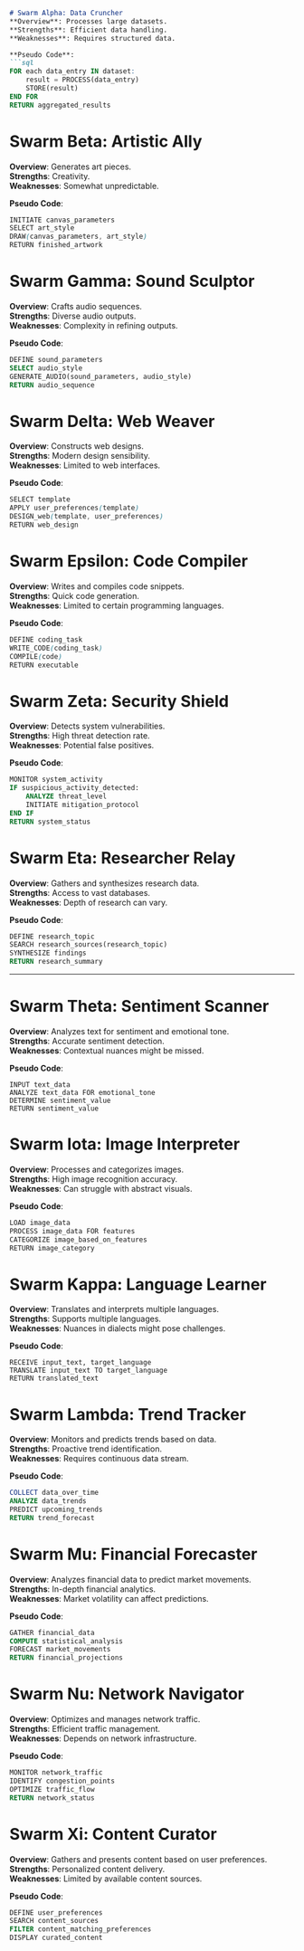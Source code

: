 ```markdown
# Swarm Alpha: Data Cruncher
**Overview**: Processes large datasets.  
**Strengths**: Efficient data handling.  
**Weaknesses**: Requires structured data.  

**Pseudo Code**:
```sql
FOR each data_entry IN dataset:
    result = PROCESS(data_entry)
    STORE(result)
END FOR
RETURN aggregated_results
```

# Swarm Beta: Artistic Ally
**Overview**: Generates art pieces.  
**Strengths**: Creativity.  
**Weaknesses**: Somewhat unpredictable.  

**Pseudo Code**:
```scss
INITIATE canvas_parameters
SELECT art_style
DRAW(canvas_parameters, art_style)
RETURN finished_artwork
```

# Swarm Gamma: Sound Sculptor
**Overview**: Crafts audio sequences.  
**Strengths**: Diverse audio outputs.  
**Weaknesses**: Complexity in refining outputs.  

**Pseudo Code**:
```sql
DEFINE sound_parameters
SELECT audio_style
GENERATE_AUDIO(sound_parameters, audio_style)
RETURN audio_sequence
```

# Swarm Delta: Web Weaver
**Overview**: Constructs web designs.  
**Strengths**: Modern design sensibility.  
**Weaknesses**: Limited to web interfaces.  

**Pseudo Code**:
```scss
SELECT template
APPLY user_preferences(template)
DESIGN_web(template, user_preferences)
RETURN web_design
```

# Swarm Epsilon: Code Compiler
**Overview**: Writes and compiles code snippets.  
**Strengths**: Quick code generation.  
**Weaknesses**: Limited to certain programming languages.  

**Pseudo Code**:
```scss
DEFINE coding_task
WRITE_CODE(coding_task)
COMPILE(code)
RETURN executable
```

# Swarm Zeta: Security Shield
**Overview**: Detects system vulnerabilities.  
**Strengths**: High threat detection rate.  
**Weaknesses**: Potential false positives.  

**Pseudo Code**:
```sql
MONITOR system_activity
IF suspicious_activity_detected:
    ANALYZE threat_level
    INITIATE mitigation_protocol
END IF
RETURN system_status
```

# Swarm Eta: Researcher Relay
**Overview**: Gathers and synthesizes research data.  
**Strengths**: Access to vast databases.  
**Weaknesses**: Depth of research can vary.  

**Pseudo Code**:
```sql
DEFINE research_topic
SEARCH research_sources(research_topic)
SYNTHESIZE findings
RETURN research_summary
```

---

# Swarm Theta: Sentiment Scanner
**Overview**: Analyzes text for sentiment and emotional tone.  
**Strengths**: Accurate sentiment detection.  
**Weaknesses**: Contextual nuances might be missed.  

**Pseudo Code**:
```arduino
INPUT text_data
ANALYZE text_data FOR emotional_tone
DETERMINE sentiment_value
RETURN sentiment_value
```

# Swarm Iota: Image Interpreter
**Overview**: Processes and categorizes images.  
**Strengths**: High image recognition accuracy.  
**Weaknesses**: Can struggle with abstract visuals.  

**Pseudo Code**:
```objective-c
LOAD image_data
PROCESS image_data FOR features
CATEGORIZE image_based_on_features
RETURN image_category
```

# Swarm Kappa: Language Learner
**Overview**: Translates and interprets multiple languages.  
**Strengths**: Supports multiple languages.  
**Weaknesses**: Nuances in dialects might pose challenges.  

**Pseudo Code**:
```vbnet
RECEIVE input_text, target_language
TRANSLATE input_text TO target_language
RETURN translated_text
```

# Swarm Lambda: Trend Tracker
**Overview**: Monitors and predicts trends based on data.  
**Strengths**: Proactive trend identification.  
**Weaknesses**: Requires continuous data stream.  

**Pseudo Code**:
```sql
COLLECT data_over_time
ANALYZE data_trends
PREDICT upcoming_trends
RETURN trend_forecast
```

# Swarm Mu: Financial Forecaster
**Overview**: Analyzes financial data to predict market movements.  
**Strengths**: In-depth financial analytics.  
**Weaknesses**: Market volatility can affect predictions.  

**Pseudo Code**:
```sql
GATHER financial_data
COMPUTE statistical_analysis
FORECAST market_movements
RETURN financial_projections
```

# Swarm Nu: Network Navigator
**Overview**: Optimizes and manages network traffic.  
**Strengths**: Efficient traffic management.  
**Weaknesses**: Depends on network infrastructure.  

**Pseudo Code**:
```sql
MONITOR network_traffic
IDENTIFY congestion_points
OPTIMIZE traffic_flow
RETURN network_status
```

# Swarm Xi: Content Curator
**Overview**: Gathers and presents content based on user preferences.  
**Strengths**: Personalized content delivery.  
**Weaknesses**: Limited by available content sources.  

**Pseudo Code**:
```sql
DEFINE user_preferences
SEARCH content_sources
FILTER content_matching_preferences
DISPLAY curated_content
```

